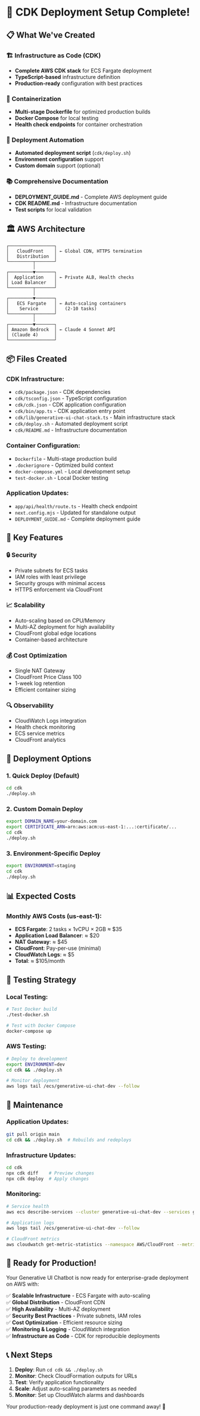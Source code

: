# 🎉 CDK Deployment Setup Complete!

## 📋 What We've Created

### 🏗️ **Infrastructure as Code (CDK)**
- **Complete AWS CDK stack** for ECS Fargate deployment
- **TypeScript-based** infrastructure definition
- **Production-ready** configuration with best practices

### 🐳 **Containerization**
- **Multi-stage Dockerfile** for optimized production builds
- **Docker Compose** for local testing
- **Health check endpoints** for container orchestration

### 🚀 **Deployment Automation**
- **Automated deployment script** (`cdk/deploy.sh`)
- **Environment configuration** support
- **Custom domain** support (optional)

### 📚 **Comprehensive Documentation**
- **DEPLOYMENT_GUIDE.md** - Complete AWS deployment guide
- **CDK README.md** - Infrastructure documentation
- **Test scripts** for local validation

## 🏛️ **AWS Architecture**

```
┌─────────────────┐
│   CloudFront    │ ← Global CDN, HTTPS termination
│   Distribution  │
└─────────┬───────┘
          │
┌─────────▼───────┐
│  Application    │ ← Private ALB, Health checks
│ Load Balancer   │
└─────────┬───────┘
          │
┌─────────▼───────┐
│   ECS Fargate   │ ← Auto-scaling containers
│    Service      │   (2-10 tasks)
└─────────┬───────┘
          │
┌─────────▼───────┐
│ Amazon Bedrock  │ ← Claude 4 Sonnet API
│ (Claude 4)      │
└─────────────────┘
```

## 📦 **Files Created**

### **CDK Infrastructure:**
- `cdk/package.json` - CDK dependencies
- `cdk/tsconfig.json` - TypeScript configuration
- `cdk/cdk.json` - CDK application configuration
- `cdk/bin/app.ts` - CDK application entry point
- `cdk/lib/generative-ui-chat-stack.ts` - Main infrastructure stack
- `cdk/deploy.sh` - Automated deployment script
- `cdk/README.md` - Infrastructure documentation

### **Container Configuration:**
- `Dockerfile` - Multi-stage production build
- `.dockerignore` - Optimized build context
- `docker-compose.yml` - Local development setup
- `test-docker.sh` - Local Docker testing

### **Application Updates:**
- `app/api/health/route.ts` - Health check endpoint
- `next.config.mjs` - Updated for standalone output
- `DEPLOYMENT_GUIDE.md` - Complete deployment guide

## 🎯 **Key Features**

### **🔒 Security**
- Private subnets for ECS tasks
- IAM roles with least privilege
- Security groups with minimal access
- HTTPS enforcement via CloudFront

### **📈 Scalability**
- Auto-scaling based on CPU/Memory
- Multi-AZ deployment for high availability
- CloudFront global edge locations
- Container-based architecture

### **💰 Cost Optimization**
- Single NAT Gateway
- CloudFront Price Class 100
- 1-week log retention
- Efficient container sizing

### **🔍 Observability**
- CloudWatch Logs integration
- Health check monitoring
- ECS service metrics
- CloudFront analytics

## 🚀 **Deployment Options**

### **1. Quick Deploy (Default)**
```bash
cd cdk
./deploy.sh
```

### **2. Custom Domain Deploy**
```bash
export DOMAIN_NAME=your-domain.com
export CERTIFICATE_ARN=arn:aws:acm:us-east-1:...:certificate/...
cd cdk
./deploy.sh
```

### **3. Environment-Specific Deploy**
```bash
export ENVIRONMENT=staging
cd cdk
./deploy.sh
```

## 📊 **Expected Costs**

### **Monthly AWS Costs (us-east-1):**
- **ECS Fargate**: 2 tasks × 1vCPU × 2GB ≈ $35
- **Application Load Balancer**: ≈ $20
- **NAT Gateway**: ≈ $45
- **CloudFront**: Pay-per-use (minimal)
- **CloudWatch Logs**: ≈ $5
- **Total**: ≈ $105/month

## 🧪 **Testing Strategy**

### **Local Testing:**
```bash
# Test Docker build
./test-docker.sh

# Test with Docker Compose
docker-compose up
```

### **AWS Testing:**
```bash
# Deploy to development
export ENVIRONMENT=dev
cd cdk && ./deploy.sh

# Monitor deployment
aws logs tail /ecs/generative-ui-chat-dev --follow
```

## 🔧 **Maintenance**

### **Application Updates:**
```bash
git pull origin main
cd cdk && ./deploy.sh  # Rebuilds and redeploys
```

### **Infrastructure Updates:**
```bash
cd cdk
npx cdk diff    # Preview changes
npx cdk deploy  # Apply changes
```

### **Monitoring:**
```bash
# Service health
aws ecs describe-services --cluster generative-ui-chat-dev --services generative-ui-chat-dev

# Application logs
aws logs tail /ecs/generative-ui-chat-dev --follow

# CloudFront metrics
aws cloudwatch get-metric-statistics --namespace AWS/CloudFront --metric-name Requests
```

## 🎉 **Ready for Production!**

Your Generative UI Chatbot is now ready for enterprise-grade deployment on AWS with:

✅ **Scalable Infrastructure** - ECS Fargate with auto-scaling  
✅ **Global Distribution** - CloudFront CDN  
✅ **High Availability** - Multi-AZ deployment  
✅ **Security Best Practices** - Private subnets, IAM roles  
✅ **Cost Optimization** - Efficient resource sizing  
✅ **Monitoring & Logging** - CloudWatch integration  
✅ **Infrastructure as Code** - CDK for reproducible deployments  

## 📞 **Next Steps**

1. **Deploy**: Run `cd cdk && ./deploy.sh`
2. **Monitor**: Check CloudFormation outputs for URLs
3. **Test**: Verify application functionality
4. **Scale**: Adjust auto-scaling parameters as needed
5. **Monitor**: Set up CloudWatch alarms and dashboards

Your production-ready deployment is just one command away! 🚀
